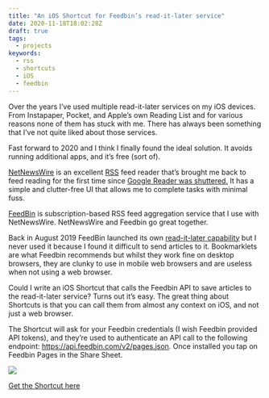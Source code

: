 ```yaml
---
title: "An iOS Shortcut for Feedbin’s read-it-later service"
date: 2020-11-18T18:02:28Z
draft: true
tags:
  - projects
keywords:
  - rss
  - shortcuts
  - iOS
  - feedbin
---
```


Over the years I’ve used multiple read-it-later services on my iOS devices. From Instapaper, Pocket, and Apple’s own Reading List and for various reasons none of them has stuck with me. There has always been something that I’ve not quite liked about those services. 

Fast forward to 2020 and I think I finally found the ideal solution. It avoids running additional apps, and it’s free (sort of).

[NetNewsWire](https://ranchero.com/netnewswire/) is an excellent [RSS](https://en.wikipedia.org/wiki/RSS) feed reader that’s brought me back to feed reading for the first time since [Google Reader was shuttered.](https://www.google.com/reader/about/) It has a simple and clutter-free UI that allows me to complete tasks with minimal fuss.

[FeedBin](https://feedbin.com) is subscription-based RSS feed aggregation service that I use with NetNewsWire. NetNewsWire and Feedbin go great together.

Back in August 2019 FeedBin launched its own [read-it-later capability](https://feedbin.com/blog/2019/08/20/save-webpages-to-read-later/) but I never used it because I found it difficult to send articles to it. Bookmarklets are what Feedbin recommends but whilst they work fine on desktop browsers, they are clunky to use in mobile web browsers and are useless when not using a web browser.

Could I write an iOS Shortcut that calls the Feedbin API to save articles to the read-it-later service? Turns out it’s easy. The great thing about Shortcuts is that you can call them from almost any context on iOS, and not just a web browser.

The Shortcut will ask for your Feedbin credentials (I wish Feedbin provided API tokens), and they’re used to authenticate an API call to the following endpoint: https://api.feedbin.com/v2/pages.json. Once installed you tap on Feedbin Pages in the Share Sheet.

![](/images/feedbin-sharesheet.png)

[Get the Shortcut here](https://www.icloud.com/shortcuts/b53fda3abb55403f932dc6859100e535)
